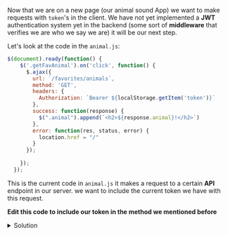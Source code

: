 Now that we are on a new page (our animal sound App) we want to make requests with `token`'s in the client.
We have not yet implemented a **JWT** authentication system yet in the backend (some sort of **middleware** that verifies we are who we say we are) it will be our next step.


Let's look at the code in the `animal.js`:

```js
$(document).ready(function() {
    $('.getFavAnimal').on('click', function() {
      $.ajax({
        url: `/favorites/animals`,
        method: 'GET',
        headers: {
          Authorization: `Bearer ${localStorage.getItem('token')}`
        },
        success: function(response) {
          $(".animal").append(`<h2>${response.animal}!</h2>`)
        },
        error: function(res, status, error) {
          location.href = "/"
        }
      });
      
    });
  });
```

This is the current code in `animal.js` it makes a request to a certain **API** endpoint in our server.
we want to include the current token we have with this request.

**Edit this code to include our token in the method we mentioned before**



<details>
  <summary>
     Solution
  </summary>

```js
$(document).ready(function() {
    $('.animal button').on('click', function() {
      var animal = $(this).siblings('img').attr('alt').toLowerCase();
      
      $.ajax({
        url: `/sounds/animals/${animal}`,
        method: 'GET',
        headers: {
          Authorization: `Bearer ${localStorage.getItem('token')}`
        },
        success: function(response) {
          alert(response);
        },
        error: function(res, status, error) {
          alert(res.responseText);
          location.href = "/"
        }
      });
      
    });
  });
```


</details>